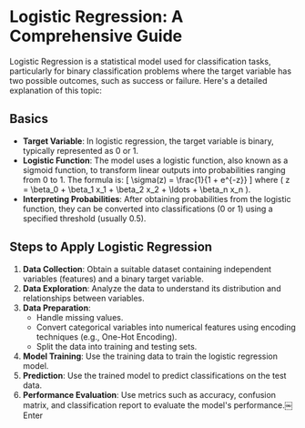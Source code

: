 # Logistic Regression: A Comprehensive Guide

Logistic Regression is a statistical model used for classification tasks, particularly for binary classification problems where the target variable has two possible outcomes, such as success or failure. Here's a detailed explanation of this topic:

## Basics
- **Target Variable**: In logistic regression, the target variable is binary, typically represented as 0 or 1.
- **Logistic Function**: The model uses a logistic function, also known as a sigmoid function, to transform linear outputs into probabilities ranging from 0 to 1. The formula is:
  \[
  \sigma(z) = \frac{1}{1 + e^{-z}}
  \]
  where \( z = \beta_0 + \beta_1 x_1 + \beta_2 x_2 + \ldots + \beta_n x_n \).
- **Interpreting Probabilities**: After obtaining probabilities from the logistic function, they can be converted into classifications (0 or 1) using a specified threshold (usually 0.5).

## Steps to Apply Logistic Regression
1. **Data Collection**: Obtain a suitable dataset containing independent variables (features) and a binary target variable.
2. **Data Exploration**: Analyze the data to understand its distribution and relationships between variables.
3. **Data Preparation**:
   - Handle missing values.
   - Convert categorical variables into numerical features using encoding techniques (e.g., One-Hot Encoding).
   - Split the data into training and testing sets.
4. **Model Training**: Use the training data to train the logistic regression model.
5. **Prediction**: Use the trained model to predict classifications on the test data.
6. **Performance Evaluation**: Use metrics such as accuracy, confusion matrix, and classification report to evaluate the model's performance.￼Enter
